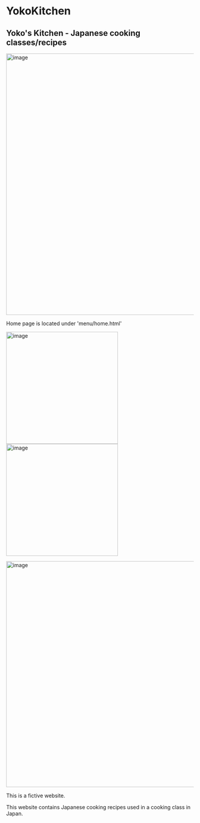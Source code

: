 # YokoKitchen
## Yoko's Kitchen - Japanese cooking classes/recipes

<img width="605" height="700" alt="image" src="https://github.com/sadafzakria/YokoKitchen/assets/102993150/7ea1b78e-c1de-4424-adb7-6acec305e8c3">
<p> Home page is located under 'menu/home.html'</p>
<p>
  <img width="300" height="300" alt="image" src="https://github.com/sadafzakria/YokoKitchen/assets/102993150/db88ded7-546e-4f9c-b73d-19b4975c6cf2"> 
  <img width="300" height="300" alt="image" src="https://github.com/sadafzakria/YokoKitchen/assets/102993150/6154349b-c6f1-445e-9010-fe0b8e85f592">
</p>
<img width="605" alt="image" src="https://github.com/sadafzakria/YokoKitchen/assets/102993150/81d7dffa-52c0-4f80-b4e7-3e5dda8c6ad4">

This is a fictive website.

This website contains Japanese cooking recipes used in a cooking class in Japan.
